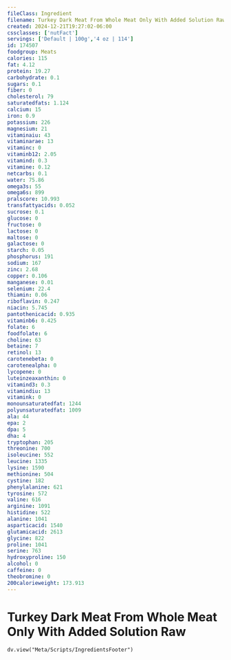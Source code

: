 ```yaml
---
fileClass: Ingredient
filename: Turkey Dark Meat From Whole Meat Only With Added Solution Raw
created: 2024-12-21T19:27:02-06:00
cssclasses: ['nutFact']
servings: ['Default | 100g','4 oz | 114']
id: 174507
foodgroup: Meats
calories: 115
fat: 4.12
protein: 19.27
carbohydrate: 0.1
sugars: 0.1
fiber: 0
cholesterol: 79
saturatedfats: 1.124
calcium: 15
iron: 0.9
potassium: 226
magnesium: 21
vitaminaiu: 43
vitaminarae: 13
vitaminc: 0
vitaminb12: 2.05
vitamind: 0.3
vitamine: 0.12
netcarbs: 0.1
water: 75.86
omega3s: 55
omega6s: 899
pralscore: 10.993
transfattyacids: 0.052
sucrose: 0.1
glucose: 0
fructose: 0
lactose: 0
maltose: 0
galactose: 0
starch: 0.05
phosphorus: 191
sodium: 167
zinc: 2.68
copper: 0.106
manganese: 0.01
selenium: 22.4
thiamin: 0.06
riboflavin: 0.247
niacin: 5.745
pantothenicacid: 0.935
vitaminb6: 0.425
folate: 6
foodfolate: 6
choline: 63
betaine: 7
retinol: 13
carotenebeta: 0
carotenealpha: 0
lycopene: 0
luteinzeaxanthin: 0
vitamind3: 0.3
vitamindiu: 13
vitamink: 0
monounsaturatedfat: 1244
polyunsaturatedfat: 1009
ala: 44
epa: 2
dpa: 5
dha: 4
tryptophan: 205
threonine: 700
isoleucine: 552
leucine: 1335
lysine: 1590
methionine: 504
cystine: 182
phenylalanine: 621
tyrosine: 572
valine: 616
arginine: 1091
histidine: 522
alanine: 1041
asparticacid: 1540
glutamicacid: 2613
glycine: 822
proline: 1041
serine: 763
hydroxyproline: 150
alcohol: 0
caffeine: 0
theobromine: 0
200calorieweight: 173.913
---
```


# Turkey Dark Meat From Whole Meat Only With Added Solution Raw

```dataviewjs
dv.view("Meta/Scripts/IngredientsFooter")
```